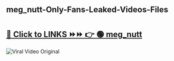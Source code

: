 
 ## meg_nutt-Only-Fans-Leaked-Videos-Files

# <h2><a href="https://mediaupload.pro?meg_nutt">🔗 Click to LINKS ⏩⏩ 👉 🟢 meg_nutt </a></h2>

<a href="https://mediaupload.pro?meg_nutt" rel="nofollow" data-target="animated-image.originalLink"><img src="https://i.ibb.co.com/xMMVF88/686577567.gif" alt="Viral Video Original" style="max-width: 100%; display: inline-block;" data-target="animated-image.originalImage"></a>